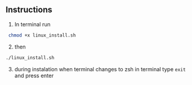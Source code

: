 ## Instructions

1. In terminal run 
```bash
 chmod +x linux_install.sh
 ```

2. then
```bash
./linux_install.sh
```
3. during instalation when terminal changes to zsh 
in terminal type `exit` and press enter